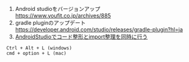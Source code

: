 1. Android studioをバージョンアップ  
https://www.youfit.co.jp/archives/885
1. gradle pluginのアップデート
https://developer.android.com/studio/releases/gradle-plugin?hl=ja
1. [AndroidStudioでコード整形とimport整理を同時に行う](https://qiita.com/ogapants/items/75cc105ee0054b2e6912)
```
Ctrl + Alt + L (windows)
cmd + option + L (mac)
```

